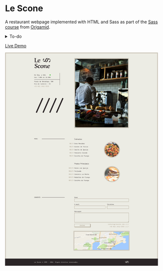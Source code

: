 # Le Scone

A restaurant webpage implemented with HTML and Sass as part of the [Sass course](https://www.origamid.com/curso/css-com-sass/) from [Origamid](https://www.origamid.com).

<details>
<summary>To-do</summary>

   - [ ] Initialize npm
   - [ ] Set up a workflow automation with Gulp
      - [ ] Install and configure a Sass linter
      - [ ] Compile Sass and minify the CSS output
      - [ ] Set up Browser-sync and file watching
      - [ ] Optimize images
   - [ ] Separate source from build files (```/src``` and ```/dist``` folders) 
   - [ ] Rewrite stylesheets using BEM methodology
   - [ ] Update README
</details>

[Live Demo](https://guilhermeomt.github.io/le-scone)

[<img width="700" src="img/preview.jpg">
](https://guilhermeomt.github.io/le-scone)
